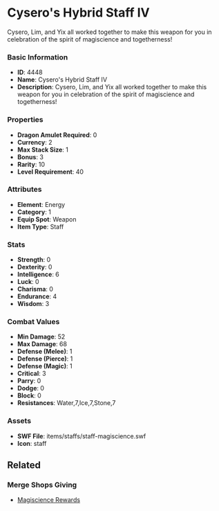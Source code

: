 # Cysero's Hybrid Staff IV

Cysero, Lim, and Yix all worked together to make this weapon for you in celebration of the spirit of magiscience and togetherness!

### Basic Information

- **ID**: 4448
- **Name**: Cysero&#039;s Hybrid Staff IV
- **Description**: Cysero, Lim, and Yix all worked together to make this weapon for you in celebration of the spirit of magiscience and togetherness!

### Properties

- **Dragon Amulet Required**: 0
- **Currency**: 2
- **Max Stack Size**: 1
- **Bonus**: 3
- **Rarity**: 10
- **Level Requirement**: 40

### Attributes

- **Element**: Energy
- **Category**: 1
- **Equip Spot**: Weapon
- **Item Type**: Staff

### Stats

- **Strength**: 0
- **Dexterity**: 0
- **Intelligence**: 6
- **Luck**: 0
- **Charisma**: 0
- **Endurance**: 4
- **Wisdom**: 3

### Combat Values

- **Min Damage**: 52
- **Max Damage**: 68
- **Defense (Melee)**: 1
- **Defense (Pierce)**: 1
- **Defense (Magic)**: 1
- **Critical**: 3
- **Parry**: 0
- **Dodge**: 0
- **Block**: 0
- **Resistances**: Water,7,Ice,7,Stone,7

### Assets

- **SWF File**: items/staffs/staff-magiscience.swf
- **Icon**: staff

## Related

### Merge Shops Giving

- [Magiscience Rewards](../merge-shops/74-magiscience-rewards.md)

